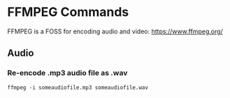 # FFMPEG Commands
FFMPEG is a FOSS for encoding audio and video: https://www.ffmpeg.org/

## Audio

### Re-encode .mp3 audio file as .wav
`ffmpeg -i someaudiofile.mp3 someaudiofile.wav`
